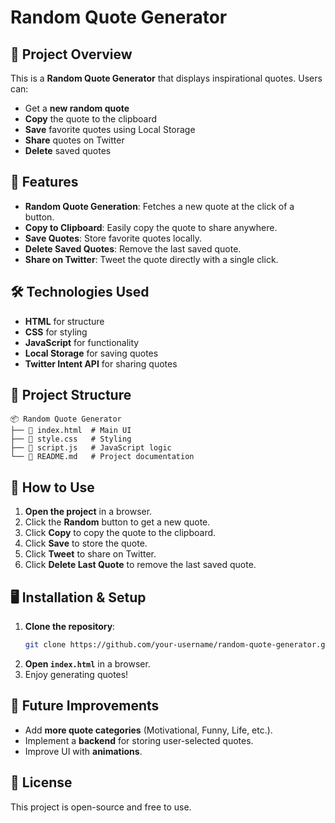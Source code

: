 # Random Quote Generator

## 🚀 Project Overview
This is a **Random Quote Generator** that displays inspirational quotes. Users can:
- Get a **new random quote**
- **Copy** the quote to the clipboard
- **Save** favorite quotes using Local Storage
- **Share** quotes on Twitter
- **Delete** saved quotes

## 🎯 Features
- **Random Quote Generation**: Fetches a new quote at the click of a button.
- **Copy to Clipboard**: Easily copy the quote to share anywhere.
- **Save Quotes**: Store favorite quotes locally.
- **Delete Saved Quotes**: Remove the last saved quote.
- **Share on Twitter**: Tweet the quote directly with a single click.

## 🛠️ Technologies Used
- **HTML** for structure
- **CSS** for styling
- **JavaScript** for functionality
- **Local Storage** for saving quotes
- **Twitter Intent API** for sharing quotes

## 📂 Project Structure
```
📦 Random Quote Generator
├── 📄 index.html  # Main UI
├── 📄 style.css   # Styling
├── 📄 script.js   # JavaScript logic
└── 📄 README.md   # Project documentation
```

## 📜 How to Use
1. **Open the project** in a browser.
2. Click the **Random** button to get a new quote.
3. Click **Copy** to copy the quote to the clipboard.
4. Click **Save** to store the quote.
5. Click **Tweet** to share on Twitter.
6. Click **Delete Last Quote** to remove the last saved quote.

## 🖥️ Installation & Setup
1. **Clone the repository**:
   ```bash
   git clone https://github.com/your-username/random-quote-generator.git
   ```
2. **Open `index.html`** in a browser.
3. Enjoy generating quotes!

## 🎯 Future Improvements
- Add **more quote categories** (Motivational, Funny, Life, etc.).
- Implement a **backend** for storing user-selected quotes.
- Improve UI with **animations**.

## 📜 License
This project is open-source and free to use.

